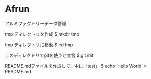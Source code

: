 # Afrun
アルミファクトリーデータ管理

		 	
tmp ディレクトリを作成
$ mkdir tmp

tmp ディレクトリに移動
$ cd tmp

このディレクトリでgitを使うと宣言
$ git init

README.mdファイルを作成して、中に「test」
$ echo ‘Hello World’ > README.md


